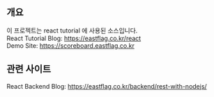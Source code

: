 ## 개요
이 프로젝트는 react tutorial 에 사용된 소스입니다.  
React Tutorial Blog: https://eastflag.co.kr/react  
Demo Site: https://scoreboard.eastflag.co.kr  


## 관련 사이트    
React Backend Blog: https://eastflag.co.kr/backend/rest-with-nodejs/  
